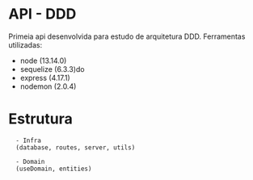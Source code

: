 # API - DDD

Primeia api desenvolvida para estudo de arquitetura DDD.
Ferramentas utilizadas:
  - node (13.14.0)
  - sequelize (6.3.3)do
  - express (4.17.1)
  - nodemon (2.0.4)

# Estrutura
```
  - Infra 
  (database, routes, server, utils)
```

```
  - Domain 
  (useDomain, entities)
```
